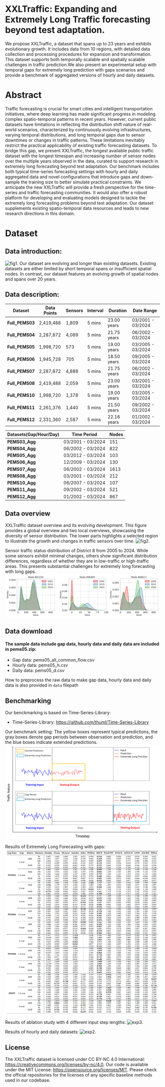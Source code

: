 # **XXLTraffic: Expanding and Extremely Long Traffic forecasting beyond test adaptation**. 

We propose XXLTraffic, a dataset that spans up to 23 years and exhibits evolutionary growth. It includes data from 10 regions, with detailed data collection and processing procedures for expansion and transformation. This dataset supports both temporally scalable and spatially scalable challenges in traffic prediction.We also present an experimental setup with temporal gaps for extremely long prediction with gaps scenarios and provide a benchmark of aggregated versions of hourly and daily datasets.


# Abstract

Traffic forecasting is crucial for smart cities and intelligent transportation initiatives, where deep learning has made significant progress in modeling complex spatio-temporal patterns in recent years. However, current public datasets have limitations in reflecting the distribution shift nature of real-world scenarios, characterized by continuously evolving infrastructures, varying temporal distributions, and long temporal gaps due to sensor downtimes or changes in traffic patterns. These limitations inevitably restrict the practical applicability of existing traffic forecasting datasets. To bridge this gap, we present XXLTraffic, the longest available public traffic dataset with the longest timespan and increasing number of sensor nodes over the multiple years observed in the data, curated to support research in extremely long forecasting beyond test adaptation. Our benchmark includes both typical time-series forecasting settings with hourly and daily aggregated data and novel configurations that introduce gaps and down-sample the training size to better simulate practical constraints. We anticipate the new XXLTraffic will provide a fresh perspective for the time-series and traffic forecasting communities. It would also offer a robust platform for developing and evaluating models designed to tackle the extremely long forecasting problems beyond test adaptation. Our dataset supplements existing spatio-temporal data resources and leads to new research directions in this domain.

# Dataset

## Data introduction:
![fig1.](fig1.png)
Our dataset are evolving and longer than existing datasets. Existing datasets are either limited by short temporal spans or insufficient spatial nodes. In contrast, our dataset features an evolving growth of spatial nodes and spans over 20 years.

## Data description:

| Dataset        | Data Points | Sensors | Interval | Duration     | Date Range        |
|----------------|-------------|---------|----------|--------------|-------------------|
| **Full_PEMS03**| 2,419,488   | 1,809   | 5 mins   | 23.00 years  | 03/2001 - 03/2024 |
| **Full_PEMS04**| 2,287,872   | 4,089   | 5 mins   | 21.75 years  | 06/2002 - 03/2024 |
| **Full_PEMS05**| 1,998,720   | 573     | 5 mins   | 19.00 years  | 03/2005 - 03/2024 |
| **Full_PEMS06**| 1,945,728   | 705     | 5 mins   | 18.50 years  | 09/2005 - 03/2024 |
| **Full_PEMS07**| 2,287,872   | 4,888   | 5 mins   | 21.75 years  | 06/2002 - 03/2024 |
| **Full_PEMS08**| 2,419,488   | 2,059   | 5 mins   | 23.00 years  | 03/2001 - 03/2024 |
| **Full_PEMS10**| 1,998,720   | 1,378   | 5 mins   | 19.00 years  | 03/2005 - 03/2024 |
| **Full_PEMS11**| 2,261,376   | 1,440   | 5 mins   | 21.50 years  | 09/2002 - 03/2024 |
| **Full_PEMS12**| 2,331,360   | 2,587   | 5 mins   | 22.16 years  | 01/2002 - 03/2024 |

| Datasets(Gap/Hour/Day) | Time Period       | Nodes |
|------------------------|-------------------|-------|
| **PEMS03_Agg**         | 03/2001 - 03/2024 | 151   |
| **PEMS04_Agg**         | 06/2002 - 03/2024 | 822   |
| **PEMS05_Agg**         | 03/2012 - 03/2024 | 103   |
| **PEMS06_Agg**         | 12/2009 - 03/2024 | 130   |
| **PEMS07_Agg**         | 06/2002 - 03/2024 | 1613  |
| **PEMS08_Agg**         | 03/2001 - 03/2024 | 212   |
| **PEMS10_Agg**         | 06/2007 - 03/2024 | 107   |
| **PEMS11_Agg**         | 09/2002 - 03/2024 | 521   |
| **PEMS12_Agg**         | 01/2002 - 03/2024 | 867   |

## Data overview

XXLTraffic dataset overview and its evolving development. This figure provides a global overview and two local overviews, showcasing the diversity of sensor distribution. The lower parts highlights a selected region to illustrate the growth and changes in traffic sensors over time.
![fig2.](fig2.png)

Sensor traffic status distribution of District 8 from 2005 to 2024. While some sensors exhibit minimal changes, others show significant distribution differences, regardless of whether they are in low-traffic or high-traffic areas. This presents substantial challenges for extremely long forecasting with long gaps.
![fig333.](fig3333.png)

## Data download

#### The sample data include gap data, hourly data and daily data are included in pems05.zip:

- Gap data: pems05_all_common_flow.csv
- Hourly data: pems05_h.csv
- Daily data: pems05_d.csv

How to preprocess the raw data to make gap data, hourly data and daily data is also provided in ```data``` filepath

## Benchmarking

Our benckmarking is based on Time-Series-Library:
- Time-Series-Library: https://github.com/thuml/Time-Series-Library

Our benchmark setting: The yellow boxes represent typical predictions, the gray boxes denote
gap periods between observation and prediction, and the blue boxes indicate extended predictions.
![exp.](expnew.png)

Results of Extremely Long Forecasting with gaps:
![exp1.](ex1.png)

Results of ablation study with 4 different input step lengths:
![exp3.](ex3.png)

Results of hourly and daily datasets:
![exp2.](ex2.png)

## License

The XXLTraffic dataset is licensed under CC BY-NC 4.0 International: https://creativecommons.org/licenses/by-nc/4.0. Our code is available under the MIT License: https://opensource.org/licenses/MIT. Please check the official repositories for the licenses of any specific baseline methods used in our codebase.

